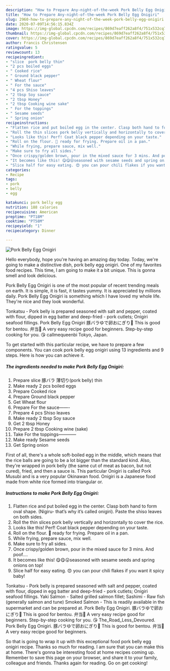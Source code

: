```yaml
---
description: "How to Prepare Any-night-of-the-week Pork Belly Egg Onigiri"
title: "How to Prepare Any-night-of-the-week Pork Belly Egg Onigiri"
slug: 2960-how-to-prepare-any-night-of-the-week-pork-belly-egg-onigiri
date: 2020-07-09T14:56:15.834Z
image: https://img-global.cpcdn.com/recipes/869d7eaff262a8f4/751x532cq70/pork-belly-egg-onigiri-recipe-main-photo.jpg
thumbnail: https://img-global.cpcdn.com/recipes/869d7eaff262a8f4/751x532cq70/pork-belly-egg-onigiri-recipe-main-photo.jpg
cover: https://img-global.cpcdn.com/recipes/869d7eaff262a8f4/751x532cq70/pork-belly-egg-onigiri-recipe-main-photo.jpg
author: Francis Christensen
ratingvalue: 5
reviewcount: 13
recipeingredient:
- "slice  pork belly thin"
- "2 pcs boiled eggs"
- " Cooked rice"
- " Ground black pepper"
- " Wheat flour"
- " For the sauce"
- "4 pcs Shiso leaves"
- "2 tbsp Soy sauce"
- "2 tbsp Honey"
- "2 tbsp Cooking wine sake"
- " For the toppings"
- " Sesame seeds"
- " Spring onion"
recipeinstructions:
- "Flatten rice and put boiled egg in the center. Clasp both hand to form oval shape. (Nigiru- that’s why it’s called onigiri). Paste the shiso leaves on both sides."
- "Roll the thin slices pork belly vertically and horizontally to cover the rice."
- "Looks like this! Perf! Coat black pepper depending on your taste."
- "Roll on the flour. 🤣 ready for frying. Prepare oil in a pan."
- "While frying, prepare sauce, mix well."
- "Make sure to fry all sides."
- "Once crispy/golden brown, pour in the mixed sauce for 3 mins. And poof...."
- "It becomes like this! 😋😋😛seasoned with sesame seeds and spring onions on top!"
- "Slice half for easy eating. 😍 you can pour chili flakes if you want it spicy baby!"
categories:
- Recipe
tags:
- pork
- belly
- egg

katakunci: pork belly egg 
nutrition: 188 calories
recipecuisine: American
preptime: "PT18M"
cooktime: "PT58M"
recipeyield: "1"
recipecategory: Dinner

---
```



![Pork Belly Egg Onigiri](https://img-global.cpcdn.com/recipes/869d7eaff262a8f4/751x532cq70/pork-belly-egg-onigiri-recipe-main-photo.jpg)

Hello everybody, hope you're having an amazing day today. Today, we're going to make a distinctive dish, pork belly egg onigiri. One of my favorites food recipes. This time, I am going to make it a bit unique. This is gonna smell and look delicious.

Pork Belly Egg Onigiri is one of the most popular of recent trending meals on earth. It is simple, it is fast, it tastes yummy. It is appreciated by millions daily. Pork Belly Egg Onigiri is something which I have loved my whole life. They're nice and they look wonderful.

Tonkatsu - Pork belly is prepared seasoned with salt and pepper, coated with flour, dipped in egg batter and deep-fried - pork cutlets; Onigiri seafood fillings. Pork Belly Egg Onigiri 豚バラゆで卵おにぎり🍙 This is good for bentou. 弁当🍱 A very easy recipe good for beginners. Step-by-step cooking for you. 😘 callmequeenbi Tokyo, Japan.


To get started with this particular recipe, we have to prepare a few components. You can cook pork belly egg onigiri using 13 ingredients and 9 steps. Here is how you can achieve it.

<!--inarticleads1-->

##### The ingredients needed to make Pork Belly Egg Onigiri:

1. Prepare slice 豚バラ 薄切り(pork belly) thin
1. Make ready 2 pcs boiled eggs
1. Prepare  Cooked rice
1. Prepare  Ground black pepper
1. Get  Wheat flour
1. Prepare  For the sauce——-
1. Prepare 4 pcs Shiso leaves
1. Make ready 2 tbsp Soy sauce
1. Get 2 tbsp Honey
1. Prepare 2 tbsp Cooking wine (sake)
1. Take  For the toppings————
1. Make ready  Sesame seeds
1. Get  Spring onion


First of all, there&#39;s a whole soft-boiled egg in the middle, which means that the rice balls are going to be a lot bigger than the standard kind. Also, they&#39;re wrapped in pork belly (the same cut of meat as bacon, but not cured), fried, and then a sauce is. This particular Onigiri is called Pork Musubi and is a very popular Okinawan food. Onigiri is a Japanese food made from white rice formed into triangular or. 

<!--inarticleads2-->

##### Instructions to make Pork Belly Egg Onigiri:

1. Flatten rice and put boiled egg in the center. Clasp both hand to form oval shape. (Nigiru- that’s why it’s called onigiri). Paste the shiso leaves on both sides.
1. Roll the thin slices pork belly vertically and horizontally to cover the rice.
1. Looks like this! Perf! Coat black pepper depending on your taste.
1. Roll on the flour. 🤣 ready for frying. Prepare oil in a pan.
1. While frying, prepare sauce, mix well.
1. Make sure to fry all sides.
1. Once crispy/golden brown, pour in the mixed sauce for 3 mins. And poof....
1. It becomes like this! 😋😋😛seasoned with sesame seeds and spring onions on top!
1. Slice half for easy eating. 😍 you can pour chili flakes if you want it spicy baby!


Tonkatsu - Pork belly is prepared seasoned with salt and pepper, coated with flour, dipped in egg batter and deep-fried - pork cutlets; Onigiri seafood fillings. Yaki Salmon - Salted grilled salmon fillet; Sashimi - Raw fish (generally salmon and tune) Smoked Salmon - This is readily available in the supermarket and can be prepared at. Pork Belly Egg Onigiri. 豚バラゆで卵おにぎり🍙 This is good for bentou. 弁当🍱 A very easy recipe good for beginners. Step-by-step cooking for you. 😘 The_Road_Less_Devoured. Pork Belly Egg Onigiri. 豚バラゆで卵おにぎり🍙 This is good for bentou. 弁当🍱 A very easy recipe good for beginners. 

So that is going to wrap it up with this exceptional food pork belly egg onigiri recipe. Thanks so much for reading. I am sure that you can make this at home. There's gonna be interesting food at home recipes coming up. Remember to save this page on your browser, and share it to your family, colleague and friends. Thanks again for reading. Go on get cooking!
